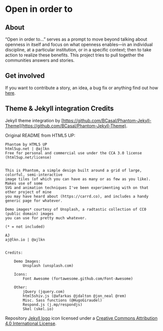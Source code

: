 # Open in order to

## About

“Open in order to…” serves as a prompt to move beyond talking about openness in itself and focus on what openness enables—in an individual discipline, at a particular institution, or in a specific context; then to take action to realize these benefits. This project tries to pull together the communities answers and stories. 

## Get involved

If you want to contribute a story, an idea, a bug fix or anything find out how [here](https://github.com/sparcopen/open-to/blob/master/.github/CONTRIBUTING.md).

## Theme & Jekyll integration Credits

Jekyll theme integration by [https://github.com/BCasal/Phantom-Jekyll-Theme](https://github.com/BCasal/Phantom-Jekyll-Theme).

Original README from HTML5 UP:

```
Phantom by HTML5 UP
html5up.net | @ajlkn
Free for personal and commercial use under the CCA 3.0 license (html5up.net/license)


This is Phantom, a simple design built around a grid of large, colorful, semi-interactive
image tiles (of which you can have as many or as few as you like). Makes use of some
SVG and animation techniques I've been experimenting with on that other project of mine
you may have heard about (https://carrd.co), and includes a handy generic page for whatever.

Demo images* courtesy of Unsplash, a radtastic collection of CC0 (public domain) images
you can use for pretty much whatever.

(* = not included)

AJ
aj@lkn.io | @ajlkn


Credits:

	Demo Images:
		Unsplash (unsplash.com)

	Icons:
		Font Awesome (fortawesome.github.com/Font-Awesome)

	Other:
		jQuery (jquery.com)
		html5shiv.js (@afarkas @jdalton @jon_neal @rem)
		Misc. Sass functions (@HugoGiraudel)
		Respond.js (j.mp/respondjs)
		Skel (skel.io)
```

Repository [Jekyll logo](https://github.com/jekyll/brand) icon licensed under a [Creative Commons Attribution 4.0 International License](http://choosealicense.com/licenses/cc-by-4.0/).
